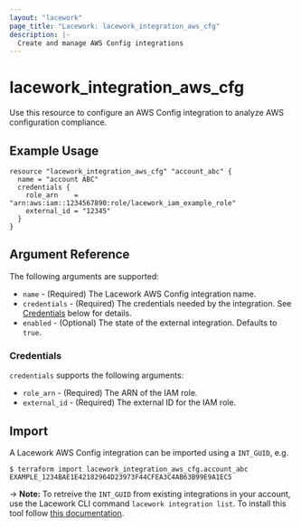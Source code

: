```yaml
---
layout: "lacework"
page_title: "Lacework: lacework_integration_aws_cfg"
description: |-
  Create and manage AWS Config integrations
---
```


# lacework\_integration\_aws\_cfg

Use this resource to configure an AWS Config integration to analyze AWS configuration compliance.

## Example Usage

```hcl
resource "lacework_integration_aws_cfg" "account_abc" {
  name = "account ABC"
  credentials {
    role_arn    = "arn:aws:iam::1234567890:role/lacework_iam_example_role"
    external_id = "12345"
  }
}
```

## Argument Reference

The following arguments are supported:

* `name` - (Required) The Lacework AWS Config integration name.
* `credentials` - (Required) The credentials needed by the integration. See [Credentials](#credentials) below for details.
* `enabled` - (Optional) The state of the external integration. Defaults to `true`.

### Credentials

`credentials` supports the following arguments:

* `role_arn` - (Required) The ARN of the IAM role.
* `external_id` - (Required) The external ID for the IAM role.

## Import

A Lacework AWS Config integration can be imported using a `INT_GUID`, e.g.

```
$ terraform import lacework_integration_aws_cfg.account_abc EXAMPLE_1234BAE1E42182964D23973F44CFEA3C4AB63B99E9A1EC5
```
-> **Note:** To retreive the `INT_GUID` from existing integrations in your account, use the
	Lacework CLI command `lacework integration list`. To install this tool follow
	[this documentation](https://github.com/lacework/go-sdk/blob/master/cli/README.md).
